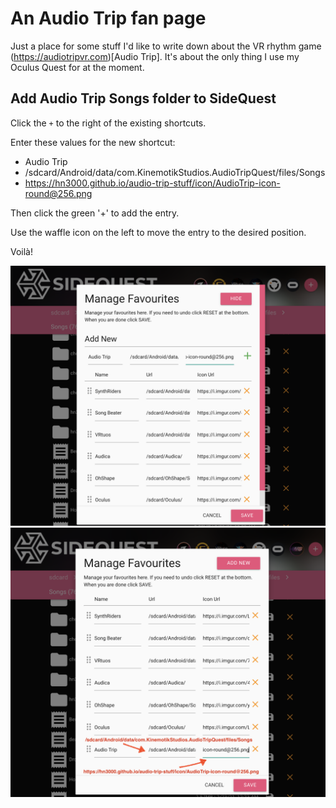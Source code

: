 
# An Audio Trip fan page

Just a place for some stuff I'd like to write down about the VR rhythm game
(https://audiotripvr.com)[Audio Trip]. It's about the only thing
I use my Oculus Quest for at the moment.


## Add Audio Trip Songs folder to SideQuest

Click the `+` to the right of the existing shortcuts.

Enter these values for the new shortcut:

* Audio Trip
* /sdcard/Android/data/com.KinemotikStudios.AudioTripQuest/files/Songs
* https://hn3000.github.io/audio-trip-stuff/icon/AudioTrip-icon-round@256.png

Then click the green '+' to add the entry.

Use the waffle icon on the left to move the entry to the desired position.

Voilà!

![Create shortcut in SideQuest](./img/SideQuest-icon-create.png)
![Finished shortcut in SideQuest](./img/SideQuest-icon-after.png)
